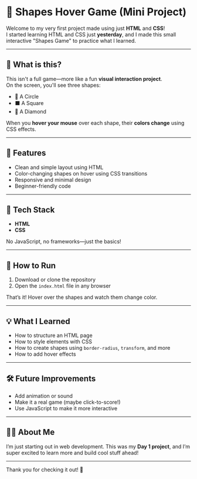# 🎨 Shapes Hover Game (Mini Project)

Welcome to my very first project made using just **HTML** and **CSS**!  
I started learning HTML and CSS just **yesterday**, and I made this small interactive "Shapes Game" to practice what I learned.

---

## 🧠 What is this?

This isn't a full game—more like a fun **visual interaction project**.  
On the screen, you'll see three shapes:

- 🔵 A Circle  
- ⬛ A Square  
- 🔷 A Diamond  

When you **hover your mouse** over each shape, their **colors change** using CSS effects.

---

## 🌈 Features

- Clean and simple layout using HTML  
- Color-changing shapes on hover using CSS transitions  
- Responsive and minimal design  
- Beginner-friendly code

---

## 📁 Tech Stack

- **HTML**
- **CSS**

No JavaScript, no frameworks—just the basics!

---

## 🚀 How to Run

1. Download or clone the repository
2. Open the `index.html` file in any browser

That’s it! Hover over the shapes and watch them change color.

---

## 💡 What I Learned

- How to structure an HTML page  
- How to style elements with CSS  
- How to create shapes using `border-radius`, `transform`, and more  
- How to add hover effects

---

## 🛠️ Future Improvements

- Add animation or sound
- Make it a real game (maybe click-to-score!)
- Use JavaScript to make it more interactive

---

## 🙋‍♀️ About Me

I’m just starting out in web development. This was my **Day 1 project**, and I’m super excited to learn more and build cool stuff ahead!

---

Thank you for checking it out! 💖
